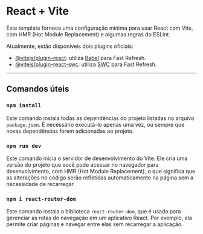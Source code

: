 # React + Vite

Este template fornece uma configuração mínima para usar React com Vite, com HMR (Hot Module Replacement) e algumas regras do ESLint.

Atualmente, estão disponíveis dois plugins oficiais:

- [@vitejs/plugin-react](https://github.com/vitejs/vite-plugin-react/blob/main/packages/plugin-react/README.md): utiliza [Babel](https://babeljs.io/) para Fast Refresh.
- [@vitejs/plugin-react-swc](https://github.com/vitejs/vite-plugin-react-swc/blob/main/packages/plugin-react-swc/README.md): utiliza [SWC](https://swc.rs/) para Fast Refresh.

---

## Comandos úteis

### `npm install`
Este comando instala todas as dependências do projeto listadas no arquivo `package.json`. É necessário executá-lo apenas uma vez, ou sempre que novas dependências forem adicionadas ao projeto.

### `npm run dev`
Este comando inicia o servidor de desenvolvimento do Vite. Ele cria uma versão do projeto que você pode acessar no navegador para desenvolvimento, com HMR (Hot Module Replacement), o que significa que as alterações no código serão refletidas automaticamente na página sem a necessidade de recarregar.

### `npm i react-router-dom`
Este comando instala a biblioteca `react-router-dom`, que é usada para gerenciar as rotas de navegação em um aplicativo React. Por exemplo, ela permite criar páginas e navegar entre elas sem recarregar a aplicação.

